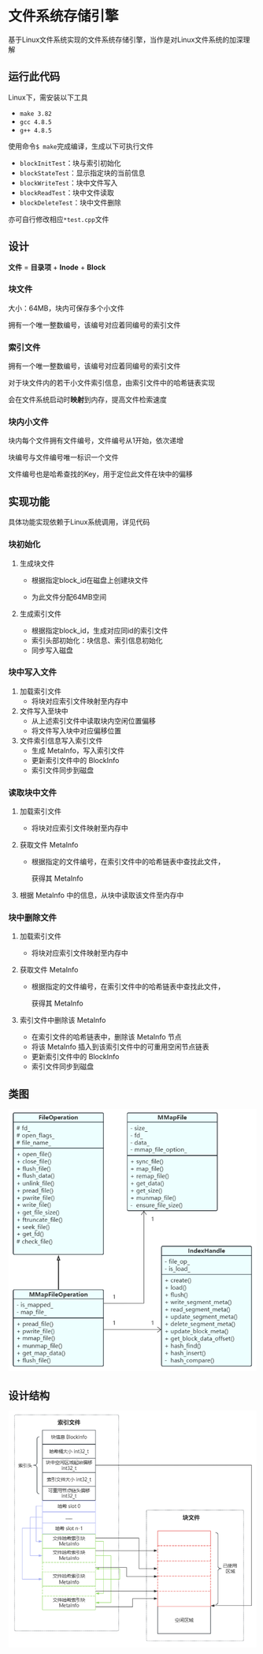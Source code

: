 # 文件系统存储引擎

基于Linux文件系统实现的文件系统存储引擎，当作是对Linux文件系统的加深理解

## 运行此代码

Linux下，需安装以下工具

- `make 3.82`
- `gcc 4.8.5`
- `g++ 4.8.5`

使用命令`$ make`完成编译，生成以下可执行文件

- `blockInitTest`：块与索引初始化
- `blockStateTest`：显示指定块的当前信息
- `blockWriteTest`：块中文件写入
- `blockReadTest`：块中文件读取
- `blockDeleteTest`：块中文件删除

亦可自行修改相应`*test.cpp`文件

## 设计

**文件** = **目录项** + **Inode** + **Block** 

### 块文件

大小：64MB，块内可保存多个小文件

拥有一个唯一整数编号，该编号对应着同编号的索引文件

### 索引文件

拥有一个唯一整数编号，该编号对应着同编号的索引文件

对于块文件内的若干小文件索引信息，由索引文件中的哈希链表实现

会在文件系统启动时**映射**到内存，提高文件检索速度

### 块内小文件

块内每个文件拥有文件编号，文件编号从1开始，依次递增

块编号与文件编号唯一标识一个文件

文件编号也是哈希查找的Key，用于定位此文件在块中的偏移

## 实现功能

具体功能实现依赖于Linux系统调用，详见代码

### 块初始化

1. 生成块文件

   - 根据指定block_id在磁盘上创建块文件

    -  为此文件分配64MB空间

2. 生成索引文件

   - 根据指定block_id，生成对应同id的索引文件
   - 索引头部初始化：块信息、索引信息初始化
   - 同步写入磁盘

### 块中写入文件

1. 加载索引文件
   - 将块对应索引文件映射至内存中
2. 文件写入至块中
   - 从上述索引文件中读取块内空闲位置偏移
   - 将文件写入块中对应偏移位置
3. 文件索引信息写入索引文件
   - 生成 MetaInfo，写入索引文件
   - 更新索引文件中的 BlockInfo
   - 索引文件同步到磁盘

### 读取块中文件

1. 加载索引文件

   - 将块对应索引文件映射至内存中

2. 获取文件 MetaInfo

   - 根据指定的文件编号，在索引文件中的哈希链表中查找此文件，

     获得其 MetaInfo

3. 根据 MetaInfo 中的信息，从块中读取该文件至内存中

### 块中删除文件

1. 加载索引文件

   - 将块对应索引文件映射至内存中

2. 获取文件 MetaInfo

   - 根据指定的文件编号，在索引文件中的哈希链表中查找此文件，

     获得其 MetaInfo

3. 索引文件中删除该 MetaInfo

   - 在索引文件的哈希链表中，删除该 MetaInfo 节点
   - 将该 MetaInfo 插入到该索引文件中的可重用空闲节点链表
   - 更新索引文件中的 BlockInfo
   - 索引文件同步到磁盘

## 类图

![UML_class_graph](./ReadmeImages/UML_class_graph.png)

## 设计结构

![main_structure](./ReadmeImages/main_structure.png)

